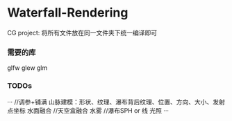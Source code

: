 # Waterfall-Rendering
CG project: 将所有文件放在同一文件夹下统一编译即可
### 需要的库
glfw glew glm

### TODOs
···
//调参+铺满
山脉建模：形状、纹理、瀑布背后纹理、位置、方向、大小、发射点坐标
水面融合
//天空盒融合
水雾
//瀑布SPH or 线
光照
···



